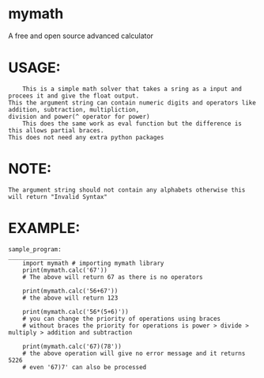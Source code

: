 # mymath
A free and open source advanced calculator

USAGE:
=====
		This is a simple math solver that takes a sring as a input and procees it and give the float output.
	This the argument string can contain numeric digits and operators like addition, subtraction, multipliction, 
	division and power(^ operator for power)
		This does the same work as eval function but the difference is this allows partial braces.
	This does not need any extra python packages

NOTE:
=====
	The argument string should not contain any alphabets otherwise this will return "Invalid Syntax"

EXAMPLE:
========
	sample_program:
	_______________
		import mymath # importing mymath library
		print(mymath.calc('67'))
		# The above will return 67 as there is no operators

		print(mymath.calc('56+67'))
		# the above will return 123 

		print(mymath.calc('56*(5+6)'))
		# you can change the priority of operations using braces 
		# without braces the priority for operations is power > divide > multiply > addition and subtraction

		print(mymath.calc('67)(78'))
		# the above operation will give no error message and it returns 5226
		# even '67)7' can also be processed 
